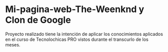 # Mi-pagina-web-The-Weenknd y Clon de Google
Proyecto realizado tiene la intención de aplicar los conocimientos aplicados en el curso de Tecnolochicas PRO vistos durante el transcurlo de los meses.
